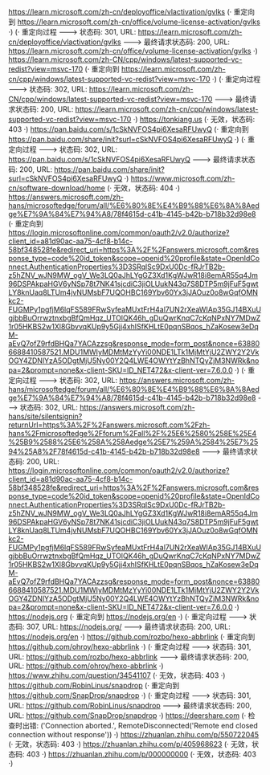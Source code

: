 https://learn.microsoft.com/zh-cn/deployoffice/vlactivation/gvlks (· 重定向到 https://learn.microsoft.com/zh-cn/office/volume-license-activation/gvlks ·)
(· 重定向过程 ---> 状态码: 301, URL: https://learn.microsoft.com/zh-cn/deployoffice/vlactivation/gvlks ---> 最终请求状态码: 200, URL: https://learn.microsoft.com/zh-cn/office/volume-license-activation/gvlks ·)
https://learn.microsoft.com/zh-CN/cpp/windows/latest-supported-vc-redist?view=msvc-170 (· 重定向到 https://learn.microsoft.com/zh-cn/cpp/windows/latest-supported-vc-redist?view=msvc-170 ·)
(· 重定向过程 ---> 状态码: 302, URL: https://learn.microsoft.com/zh-CN/cpp/windows/latest-supported-vc-redist?view=msvc-170 ---> 最终请求状态码: 200, URL: https://learn.microsoft.com/zh-cn/cpp/windows/latest-supported-vc-redist?view=msvc-170 ·)
https://tonkiang.us (· 无效，状态码: 403 ·)
https://pan.baidu.com/s/1cSkNVFOS4pi6XesaRFUwyQ (· 重定向到 https://pan.baidu.com/share/init?surl=cSkNVFOS4pi6XesaRFUwyQ ·)
(· 重定向过程 ---> 状态码: 302, URL: https://pan.baidu.com/s/1cSkNVFOS4pi6XesaRFUwyQ ---> 最终请求状态码: 200, URL: https://pan.baidu.com/share/init?surl=cSkNVFOS4pi6XesaRFUwyQ ·)
https://www.microsoft.com/zh-cn/software-download/home (· 无效，状态码: 404 ·)
https://answers.microsoft.com/zh-hans/microsoftedge/forum/all/%E6%80%8E%E4%B9%88%E6%8A%8Aedge%E7%9A%84%E7%94%A8/78f4615d-c41b-4145-b42b-b718b32d98e8 (· 重定向到 https://login.microsoftonline.com/common/oauth2/v2.0/authorize?client_id=a81d90ac-aa75-4cf8-b14c-58bf348528fe&redirect_uri=https%3A%2F%2Fanswers.microsoft.com&response_type=code%20id_token&scope=openid%20profile&state=OpenIdConnect.AuthenticationProperties%3D3SRqlSc9DxU0Dc-fRJrTB2b-z5hZNV_wJN9MW_ogV_We3LQ0aJhLYgGZ3Xd1KgWJwR18i8emAR55q4Jm96DSPAkpaHGV6yNSp78t7NK41sjcdiC3jiOLUukN43q7S8DTP5m9jFuF5gwtLY8knUaq8LTUm4jvNUMsbF7UQOHBC169Ybv60Yx3jJAOuz0o8wGqfOMNkc2-FUGMPy1pgfjM6lqFS589FRwSyfeaMUxtFrH4al7UN2rXeaWIAp35GJ14BXuUgjbbBuOrrwztnxbgBfQmHqz_UTOlQK46h_gDuQwrKnqC7cKqNPxNY7MDwZ1r05HKBS2w1Xl8GbvvqKUp9y5Gjj4xhISfKHLtE0pqnSBqos_hZaKosew3eDqM-aEvQ7ofZ9rfdBHQa7YACAzzsg&response_mode=form_post&nonce=638806688410587521.MDU1MWIyMDMtMzYyYi00NDE1LTk1MjMtYjU2ZWY2Y2VkOGY4ZDNlYzA5ODgtMjU5Ny00Y2Q4LWE4OWYtYzBhNTQyZjM3NWRk&nopa=2&prompt=none&x-client-SKU=ID_NET472&x-client-ver=7.6.0.0 ·)
(· 重定向过程 ---> 状态码: 302, URL: https://answers.microsoft.com/zh-hans/microsoftedge/forum/all/%E6%80%8E%E4%B9%88%E6%8A%8Aedge%E7%9A%84%E7%94%A8/78f4615d-c41b-4145-b42b-b718b32d98e8 ---> 状态码: 302, URL: https://answers.microsoft.com/zh-hans/site/silentsignin?returnUrl=https%3A%2F%2Fanswers.microsoft.com%2Fzh-hans%2Fmicrosoftedge%2Fforum%2Fall%2F%25E6%2580%258E%25E4%25B9%2588%25E6%258A%258Aedge%25E7%259A%2584%25E7%2594%25A8%2F78f4615d-c41b-4145-b42b-b718b32d98e8 ---> 最终请求状态码: 200, URL: https://login.microsoftonline.com/common/oauth2/v2.0/authorize?client_id=a81d90ac-aa75-4cf8-b14c-58bf348528fe&redirect_uri=https%3A%2F%2Fanswers.microsoft.com&response_type=code%20id_token&scope=openid%20profile&state=OpenIdConnect.AuthenticationProperties%3D3SRqlSc9DxU0Dc-fRJrTB2b-z5hZNV_wJN9MW_ogV_We3LQ0aJhLYgGZ3Xd1KgWJwR18i8emAR55q4Jm96DSPAkpaHGV6yNSp78t7NK41sjcdiC3jiOLUukN43q7S8DTP5m9jFuF5gwtLY8knUaq8LTUm4jvNUMsbF7UQOHBC169Ybv60Yx3jJAOuz0o8wGqfOMNkc2-FUGMPy1pgfjM6lqFS589FRwSyfeaMUxtFrH4al7UN2rXeaWIAp35GJ14BXuUgjbbBuOrrwztnxbgBfQmHqz_UTOlQK46h_gDuQwrKnqC7cKqNPxNY7MDwZ1r05HKBS2w1Xl8GbvvqKUp9y5Gjj4xhISfKHLtE0pqnSBqos_hZaKosew3eDqM-aEvQ7ofZ9rfdBHQa7YACAzzsg&response_mode=form_post&nonce=638806688410587521.MDU1MWIyMDMtMzYyYi00NDE1LTk1MjMtYjU2ZWY2Y2VkOGY4ZDNlYzA5ODgtMjU5Ny00Y2Q4LWE4OWYtYzBhNTQyZjM3NWRk&nopa=2&prompt=none&x-client-SKU=ID_NET472&x-client-ver=7.6.0.0 ·)
https://nodejs.org (· 重定向到 https://nodejs.org/en ·)
(· 重定向过程 ---> 状态码: 307, URL: https://nodejs.org/ ---> 最终请求状态码: 200, URL: https://nodejs.org/en ·)
https://github.com/rozbo/hexo-abbrlink (· 重定向到 https://github.com/ohroy/hexo-abbrlink ·)
(· 重定向过程 ---> 状态码: 301, URL: https://github.com/rozbo/hexo-abbrlink ---> 最终请求状态码: 200, URL: https://github.com/ohroy/hexo-abbrlink ·)
https://www.zhihu.com/question/34541107 (· 无效，状态码: 403 ·)
https://github.com/RobinLinus/snapdrop (· 重定向到 https://github.com/SnapDrop/snapdrop ·)
(· 重定向过程 ---> 状态码: 301, URL: https://github.com/RobinLinus/snapdrop ---> 最终请求状态码: 200, URL: https://github.com/SnapDrop/snapdrop ·)
https://deershare.com (· 检查时出错: ('Connection aborted.', RemoteDisconnected('Remote end closed connection without response')) ·)
https://zhuanlan.zhihu.com/p/550722045 (· 无效，状态码: 403 ·)
https://zhuanlan.zhihu.com/p/405968623 (· 无效，状态码: 403 ·)
https://zhuanlan.zhihu.com/p/000000000 (· 无效，状态码: 403 ·)

